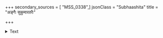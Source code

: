 +++
secondary_sources = [ "MSS_0338",]
jsonClass = "Subhaashita"
title = "अङ्गैः सुकुमारतरैः"

+++

<details><summary>Text</summary>

अङ्गैः सुकुमारतरैः सा कुसुमानां श्रियं प्रहरति।  
विकलयति कुसुमबाणो बाणालीभिर्मम प्राणान्॥
</details>
